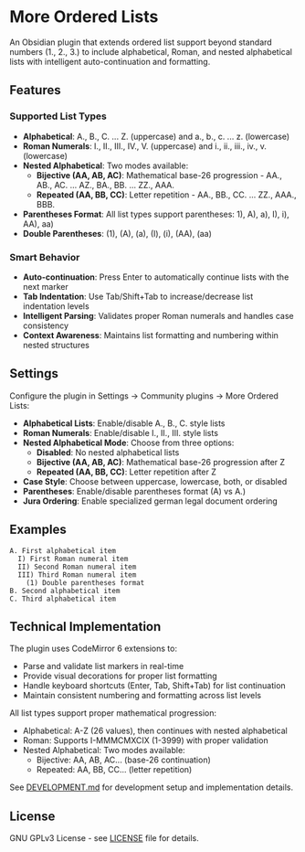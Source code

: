 # More Ordered Lists

An Obsidian plugin that extends ordered list support beyond standard numbers (1., 2., 3.) to include alphabetical, Roman, and nested alphabetical lists with intelligent auto-continuation and formatting.

## Features

### Supported List Types
- **Alphabetical**: A., B., C. ... Z. (uppercase) and a., b., c. ... z. (lowercase)
- **Roman Numerals**: I., II., III., IV., V. (uppercase) and i., ii., iii., iv., v. (lowercase)
- **Nested Alphabetical**: Two modes available:
  - **Bijective (AA, AB, AC)**: Mathematical base-26 progression - AA., AB., AC. ... AZ., BA., BB. ... ZZ., AAA.
  - **Repeated (AA, BB, CC)**: Letter repetition - AA., BB., CC. ... ZZ., AAA., BBB.
- **Parentheses Format**: All list types support parentheses: 1), A), a), I), i), AA), aa)
- **Double Parentheses**: (1), (A), (a), (I), (i), (AA), (aa)

### Smart Behavior
- **Auto-continuation**: Press Enter to automatically continue lists with the next marker
- **Tab Indentation**: Use Tab/Shift+Tab to increase/decrease list indentation levels
- **Intelligent Parsing**: Validates proper Roman numerals and handles case consistency
- **Context Awareness**: Maintains list formatting and numbering within nested structures

## Settings

Configure the plugin in Settings → Community plugins → More Ordered Lists:

- **Alphabetical Lists**: Enable/disable A., B., C. style lists
- **Roman Numerals**: Enable/disable I., II., III. style lists  
- **Nested Alphabetical Mode**: Choose from three options:
  - **Disabled**: No nested alphabetical lists
  - **Bijective (AA, AB, AC)**: Mathematical base-26 progression after Z
  - **Repeated (AA, BB, CC)**: Letter repetition after Z
- **Case Style**: Choose between uppercase, lowercase, both, or disabled
- **Parentheses**: Enable/disable parentheses format (A) vs A.)
- **Jura Ordering**: Enable specialized german legal document ordering

## Examples

```
A. First alphabetical item
  I) First Roman numeral item
  II) Second Roman numeral item
  III) Third Roman numeral item
    (1) Double parentheses format
B. Second alphabetical item
C. Third alphabetical item
```

## Technical Implementation

The plugin uses CodeMirror 6 extensions to:
- Parse and validate list markers in real-time
- Provide visual decorations for proper list formatting
- Handle keyboard shortcuts (Enter, Tab, Shift+Tab) for list continuation
- Maintain consistent numbering and formatting across list levels

All list types support proper mathematical progression:
- Alphabetical: A-Z (26 values), then continues with nested alphabetical
- Roman: Supports I-MMMCMXCIX (1-3999) with proper validation
- Nested Alphabetical: Two modes available:
  - Bijective: AA, AB, AC... (base-26 continuation)
  - Repeated: AA, BB, CC... (letter repetition)

See [DEVELOPMENT.md](DEVELOPMENT.md) for development setup and implementation details.

## License

GNU GPLv3 License - see [LICENSE](LICENSE) file for details.